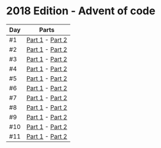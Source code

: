 # 2018 Edition - Advent of code

Day | Parts
--- | -----------------------------------------------------
#1  | [Part 1](day-1/part-1.js) - [Part 2](day-1/part-2.js)
#2  | [Part 1](day-2/part-1.js) - [Part 2](day-2/part-2.js)
#3  | [Part 1](day-3/part-1.js) - [Part 2](day-3/part-2.js)
#4  | [Part 1](day-4/part-1.js) - [Part 2](day-4/part-2.js)
#5  | [Part 1](day-5/part-1.js) - [Part 2](day-5/part-2.js)
#6  | [Part 1](day-6/part-1.js) - [Part 2](day-6/part-2.js)
#7  | [Part 1](day-7/part-1.js) - [Part 2](day-7/part-2.js)
#8  | [Part 1](day-8/part-1.js) - [Part 2](day-8/part-2.js)
#9  | [Part 1](day-9/part-1.js) - [Part 2](day-9/part-2.js)
#10  | [Part 1](day-10/part-1.js) - [Part 2](day-10/part-2.js)
#11  | [Part 1](day-11/part-1.js) - [Part 2](day-11/part-2.js)